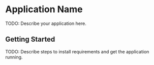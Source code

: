 # Application Name

TODO: Describe your application here.


## Getting Started

TODO: Describe steps to install requirements and get the application running.
